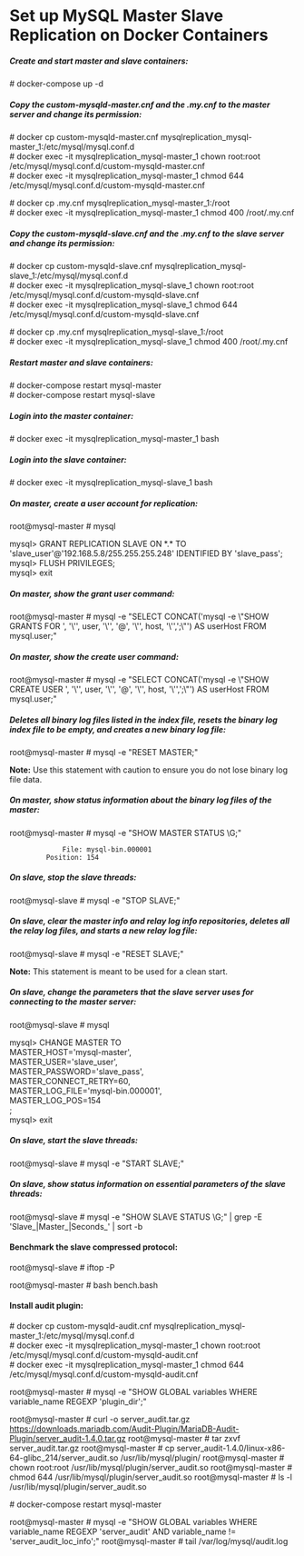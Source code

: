 # Set up MySQL Master Slave Replication on Docker Containers

##### Create and start master and slave containers:

\# docker-compose up -d

##### Copy the custom-mysqld-master.cnf and the .my.cnf to the master server and change its permission:

\# docker cp custom-mysqld-master.cnf mysqlreplication_mysql-master_1:/etc/mysql/mysql.conf.d<br>
\# docker exec -it mysqlreplication_mysql-master_1 chown root:root /etc/mysql/mysql.conf.d/custom-mysqld-master.cnf<br>
\# docker exec -it mysqlreplication_mysql-master_1 chmod 644 /etc/mysql/mysql.conf.d/custom-mysqld-master.cnf<br>

\# docker cp .my.cnf mysqlreplication_mysql-master_1:/root<br>
\# docker exec -it mysqlreplication_mysql-master_1 chmod 400 /root/.my.cnf<br>

##### Copy the custom-mysqld-slave.cnf and the .my.cnf to the slave server and change its permission:

\# docker cp custom-mysqld-slave.cnf mysqlreplication_mysql-slave_1:/etc/mysql/mysql.conf.d<br>
\# docker exec -it mysqlreplication_mysql-slave_1 chown root:root /etc/mysql/mysql.conf.d/custom-mysqld-slave.cnf<br>
\# docker exec -it mysqlreplication_mysql-slave_1 chmod 644 /etc/mysql/mysql.conf.d/custom-mysqld-slave.cnf<br>

\# docker cp .my.cnf mysqlreplication_mysql-slave_1:/root<br>
\# docker exec -it mysqlreplication_mysql-slave_1 chmod 400 /root/.my.cnf<br>

##### Restart master and slave containers:

\# docker-compose restart mysql-master<br>
\# docker-compose restart mysql-slave<br>

##### Login into the master container:

\# docker exec -it mysqlreplication_mysql-master_1 bash

##### Login into the slave container:

\# docker exec -it mysqlreplication_mysql-slave_1 bash

##### On master, create a user account for replication:

root@mysql-master # mysql

mysql> GRANT REPLICATION SLAVE ON \*.\* TO 'slave_user'@'192.168.5.8/255.255.255.248' IDENTIFIED BY 'slave_pass';<br>
mysql> FLUSH PRIVILEGES;<br>
mysql> exit<br>

##### On master, show the grant user command:

root@mysql-master # mysql -e "SELECT CONCAT('mysql -e \\"SHOW GRANTS FOR ', '\\'', user, '\\'', '@', '\\'', host, '\\'',';\\"') AS userHost FROM mysql.user;"

##### On master, show the create user command:

root@mysql-master # mysql -e "SELECT CONCAT('mysql -e \\"SHOW CREATE USER ', '\\'', user, '\\'', '@', '\\'', host, '\\'',';\\"') AS userHost FROM mysql.user;"

##### Deletes all binary log files listed in the index file, resets the binary log index file to be empty, and creates a new binary log file:

root@mysql-master # mysql -e "RESET MASTER;"

**Note:** Use this statement with caution to ensure you do not lose binary log file data.

##### On master, show status information about the binary log files of the master:

root@mysql-master # mysql -e "SHOW MASTER STATUS \\G;"
```
             File: mysql-bin.000001
         Position: 154
```

##### On slave, stop the slave threads:

root@mysql-slave # mysql -e "STOP SLAVE;"

##### On slave, clear the master info and relay log info repositories, deletes all the relay log files, and starts a new relay log file:

root@mysql-slave # mysql -e "RESET SLAVE;"

**Note:** This statement is meant to be used for a clean start.

##### On slave, change the parameters that the slave server uses for connecting to the master server:

root@mysql-slave # mysql

mysql> CHANGE MASTER TO<br>
MASTER_HOST='mysql-master',<br>
MASTER_USER='slave_user',<br>
MASTER_PASSWORD='slave_pass',<br>
MASTER_CONNECT_RETRY=60,<br>
MASTER_LOG_FILE='mysql-bin.000001',<br>
MASTER_LOG_POS=154<br>
;<br>
mysql> exit<br>

##### On slave, start the slave threads:

root@mysql-slave # mysql -e "START SLAVE;"

##### On slave, show status information on essential parameters of the slave threads:

root@mysql-slave # mysql -e "SHOW SLAVE STATUS \\G;" | grep -E 'Slave_|Master_|Seconds_' | sort -b

#### Benchmark the slave compressed protocol:

root@mysql-slave # iftop -P

root@mysql-master # bash bench.bash

#### Install audit plugin:

\# docker cp custom-mysqld-audit.cnf mysqlreplication_mysql-master_1:/etc/mysql/mysql.conf.d<br>
\# docker exec -it mysqlreplication_mysql-master_1 chown root:root /etc/mysql/mysql.conf.d/custom-mysqld-audit.cnf<br>
\# docker exec -it mysqlreplication_mysql-master_1 chmod 644 /etc/mysql/mysql.conf.d/custom-mysqld-audit.cnf<br>

root@mysql-master # mysql -e "SHOW GLOBAL variables WHERE variable_name REGEXP 'plugin_dir';"

root@mysql-master # curl -o server_audit.tar.gz https://downloads.mariadb.com/Audit-Plugin/MariaDB-Audit-Plugin/server_audit-1.4.0.tar.gz
root@mysql-master # tar zxvf server_audit.tar.gz
root@mysql-master # cp server_audit-1.4.0/linux-x86-64-glibc_214/server_audit.so /usr/lib/mysql/plugin/
root@mysql-master # chown root:root /usr/lib/mysql/plugin/server_audit.so
root@mysql-master # chmod 644 /usr/lib/mysql/plugin/server_audit.so
root@mysql-master # ls -l /usr/lib/mysql/plugin/server_audit.so

\# docker-compose restart mysql-master

root@mysql-master # mysql -e "SHOW GLOBAL variables WHERE variable_name REGEXP 'server_audit' AND variable_name != 'server_audit_loc_info';"
root@mysql-master # tail /var/log/mysql/audit.log

